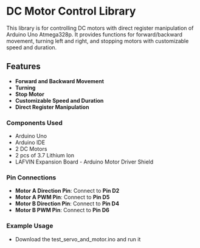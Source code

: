 # DC Motor Control Library

This library is for controlling DC motors with direct register manipulation of Arduino Uno Atmega328p. It provides functions for forward/backward movement, turning left and right, and stopping motors with customizable speed and duration.

## Features

- **Forward and Backward Movement**
- **Turning**
- **Stop Motor**
- **Customizable Speed and Duration**
- **Direct Register Manipulation**

### Components Used

- Arduino Uno
- Arduino IDE
- 2 DC Motors
- 2 pcs of 3.7 Lithium Ion
- LAFVIN Expansion Board - Arduino Motor Driver Shield

### Pin Connections

- **Motor A Direction Pin**: Connect to **Pin D2**
- **Motor A PWM Pin**: Connect to **Pin D5**
- **Motor B Direction Pin**: Connect to **Pin D4**
- **Motor B PWM Pin**: Connect to **Pin D6**

### Example Usage
- Download the test_servo_and_motor.ino and run it 
